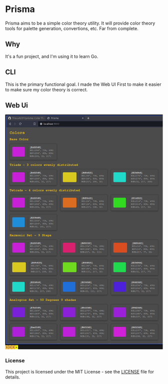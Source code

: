 # Prisma
Prisma aims to be a simple color theory utility. It will provide color theory tools for palette generation, convertions, etc. Far from complete.

## Why
It's a fun project, and I'm using it to learn Go.

## CLI
This is the primary functional goal. I made the Web UI First to make it easier to make sure my color theory is correct.

## Web Ui
![Web UI](/img/prisma.png "prisma")


### License
This project is licensed under the MIT License - see the [LICENSE](/LICENSE) file for details.
